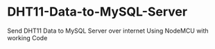 # DHT11-Data-to-MySQL-Server
Send DHT11 Data to MySQL Server over internet Using NodeMCU with working Code
